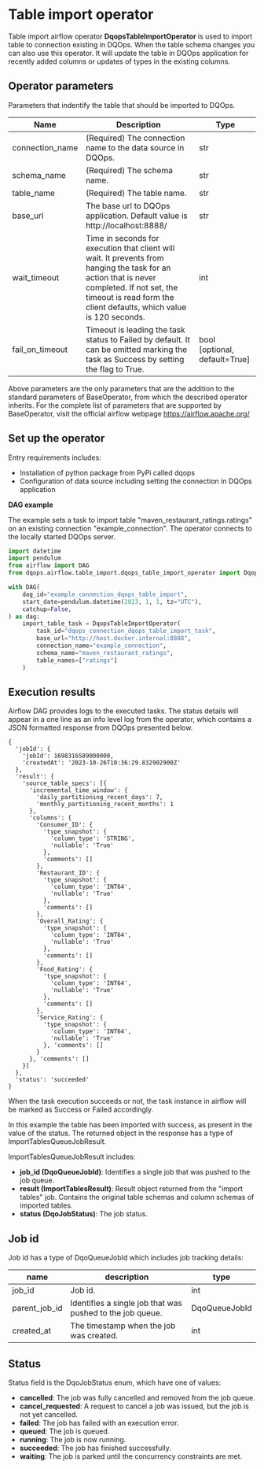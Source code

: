 # Table import operator

Table import airflow operator **DqopsTableImportOperator** is used to import table to connection existing in DQOps.
When the table schema changes you can also use this operator. 
It will update the table in DQOps application for recently added columns or updates of types in the existing columns.

## Operator parameters

Parameters that indentify the table that should be imported to DQOps.

| Name            | Description                                                                                                                                                                                                                                                                                                               | Type                                                          |
|-----------------|---------------------------------------------------------------------------------------------------------------------------------------------------------------------------------------------------------------------------------------------------------------------------------------------------------------------------|---------------------------------------------------------------|
| connection_name | (Required) The connection name to the data source in DQOps.                                                                                                                                                                                                                                                               | str                                                           |
| schema_name     | (Required) The schema name.                                                                                                                                                                                                                                                                                               | str                                                           |
| table_name      | (Required) The table name.                                                                                                                                                                                                                                                                                                | str                                                           |
| base_url        | The base url to DQOps application. Default value is http://localhost:8888/                                                                                                                                                                                                                                                | str                                                           |
| wait_timeout    | Time in seconds for execution that client will wait. It prevents from hanging the task for an action that is never completed. If not set, the timeout is read form the client defaults, which value is 120 seconds.                                                                                                       | int                                                           |
| fail_on_timeout | Timeout is leading the task status to Failed by default. It can be omitted marking the task as Success by setting the flag to True.                                                                                                                                                                                       | bool [optional, default=True]                                 |

Above parameters are the only parameters that are the addition to the standard parameters of BaseOperator, from which the described operator inherits.
For the complete list of parameters that are supported by BaseOperator, visit the official airflow webpage https://airflow.apache.org/


## Set up the operator

Entry requirements includes:

- Installation of python package from PyPi called dqops
- Configuration of data source including setting the connection in DQOps application

**DAG example**

The example sets a task to import table "maven_restaurant_ratings.ratings" on an existing connection "example_connection". 
The operator connects to the locally started DQOps server.

```python
import datetime
import pendulum
from airflow import DAG
from dqops.airflow.table_import.dqops_table_import_operator import DqopsTableImportOperator

with DAG(
    dag_id="example_connection_dqops_table_import",
    start_date=pendulum.datetime(2023, 1, 1, tz="UTC"),
    catchup=False,
) as dag:
    import_table_task = DqopsTableImportOperator(
        task_id="dqops_connection_dqops_table_import_task",
        base_url="http://host.docker.internal:8888",
        connection_name="example_connection",
        schema_name="maven_restaurant_ratings",
        table_names=["ratings"]
    )
```


## Execution results

Airflow DAG provides logs to the executed tasks.
The status details will appear in a one line as an info level log from the operator,
which contains a JSON formatted response from DQOps presented below. 

```json5
{
  'jobId': {
    'jobId': 1698316589000000, 
    'createdAt': '2023-10-26T10:36:29.832902900Z'
  }, 
  'result': {
    'source_table_specs': [{
      'incremental_time_window': {
        'daily_partitioning_recent_days': 7, 
        'monthly_partitioning_recent_months': 1
      }, 
      'columns': {
        'Consumer_ID': {
          'type_snapshot': {
            'column_type': 'STRING', 
            'nullable': 'True'
          }, 
          'comments': []
        }, 
        'Restaurant_ID': {
          'type_snapshot': {
            'column_type': 'INT64', 
            'nullable': 'True'
          }, 
          'comments': []
        }, 
        'Overall_Rating': {
          'type_snapshot': {
            'column_type': 'INT64', 
            'nullable': 'True'
          }, 
          'comments': []
        }, 
        'Food_Rating': {
          'type_snapshot': {
            'column_type': 'INT64', 
            'nullable': 'True'
          }, 
          'comments': []
        }, 
        'Service_Rating': {
          'type_snapshot': {
            'column_type': 'INT64', 
            'nullable': 'True'
          }, 'comments': []
        }
      }, 'comments': []
    }]
  }, 
  'status': 'succeeded'
}
```

When the task execution succeeds or not, the task instance in airflow will be marked as Success or Failed accordingly.

In this example the table has been imported with success, as present in the value of the status.
The returned object in the response has a type of ImportTablesQueueJobResult.

ImportTablesQueueJobResult includes:

- **job_id (DqoQueueJobId)**: Identifies a single job that was pushed to the job queue.
- **result (ImportTablesResult)**: Result object returned from the "import tables" job. 
Contains the original table schemas and column schemas of imported tables.
- **status (DqoJobStatus)**: The job status.

## Job id

Job id has a type of DqoQueueJobId which includes job tracking details:

| name          | description                                               | type           |
|---------------|-----------------------------------------------------------|----------------|
| job_id        | Job id.                                                   | int            |
| parent_job_id | Identifies a single job that was pushed to the job queue. | DqoQueueJobId  |
| created_at    | The timestamp when the job was created.                   | int            |


## Status

Status field is the DqoJobStatus enum, which have one of values:

- **cancelled**: The job was fully cancelled and removed from the job queue.
- **cancel_requested**: A request to cancel a job was issued, but the job is not yet cancelled.
- **failed**: The job has failed with an execution error.
- **queued**: The job is queued.
- **running**: The job is now running.
- **succeeded**: The job has finished successfully.
- **waiting**: The job is parked until the concurrency constraints are met.
